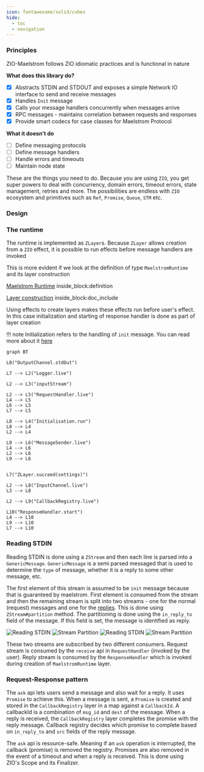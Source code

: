 ```yaml
---
icon: fontawesome/solid/cubes
hide:
  - toc
  - navigation
---
```


### Principles

ZIO-Maelstrom follows ZIO idiomatic practices and is functional in nature

**What does this library do?**

- [x] Abstracts STDIN and STDOUT and exposes a simple Network IO interface to send and receive messages
- [x] Handles `Init` message
- [x] Calls your message handlers concurrently when messages arrive
- [x] RPC messages - maintains correlation between requests and responses
- [x] Provide smart codecs for case classes for Maelstrom Protocol

**What it doesn't do**

- [ ] Define messaging protocols
- [ ] Define message handlers
- [ ] Handle errors and timeouts
- [ ] Maintain node state

These are the things you need to do. Because you are using `ZIO`, you get super powers to deal with concurrency, domain errors, timeout errors, state management, retries and more. The possibilities are endless with `ZIO` ecosystem and primitives such as `Ref`, `Promise`, `Queue`, `STM` etc.

### Design

### The runtime

The runtime is implemented as `ZLayer`s. Because `ZLayer` allows creation from a `ZIO` effect, it is possible to run effects before message handlers are invoked

This is more evident if we look at the definition of type `MaelstromRuntime` and its layer construction

<!--codeinclude-->
[Maelstrom Runtime](../../zio-maelstrom/src/main/scala/com/bilalfazlani/zioMaelstrom/MaelstromRuntime.scala) inside_block:definition
<!--/codeinclude-->

<!--codeinclude-->
[Layer construction](../../zio-maelstrom/src/main/scala/com/bilalfazlani/zioMaelstrom/MaelstromRuntime.scala) inside_block:doc_include
<!--/codeinclude-->

Using effects to create layers makes these effects run before user's effect. In this case initialization and starting of response handler is done as part of layer creation

!!! note
    Initialization refers to the handling of `init` message. You can read more about it [here](https://github.com/jepsen-io/maelstrom/blob/main/doc/protocol.md#initialization)

```mermaid
graph BT

L0("OutputChannel.stdOut")

L7 --> L2("Logger.live")

L2 --> L3("inputStream")

L2 --> L5("RequestHandler.live")
L4 --> L5
L6 --> L5
L7 --> L5

L0 --> L4("Initialisation.run")
L8 --> L4
L2 --> L4

L0 --> L6("MessageSender.live")
L4 --> L6
L2 --> L6
L9 --> L6


L7("ZLayer.succeed(settings)")

L2 --> L8("InputChannel.live")
L3 --> L8

L2 --> L9("CallbackRegistry.live")

L10("ResponseHandler.start")
L4 --> L10
L9 --> L10
L7 --> L10
```

### Reading STDIN

Reading STDIN is done using a `ZStream` and then each line is parsed into a `GenericMessage`. `GenericMessage` is a semi parsed messaged that is used to determine the `type` of message, whether it is a reply to some other message, etc.

The first element of this stream is assumed to be `init` message because that is guaranteed by maelstrom. First element is consumed from the stream and then the remaining stream is split into two streams - one for the normal (request) messages and one for the [replies](#request-response-pattern). This is done using `ZStream#partition` method. The partitioning is done using the `in_reply_to` field of the message. If this field is set, the message is identified as reply.

![Reading STDIN](stdin.svg#only-light) ![Stream Partition](stream-partition.svg#only-light)
![Reading STDIN](stdin-dark.svg#only-dark) ![Stream Partition](stream-partition-dark.svg#only-dark)

These two streams are subscribed by two different consumers. Request stream is consumed by the `receive` api in `RequestHandler` (invoked by the user). Reply stream is consumed by the `ResponseHandler` which is invoked during creation of `MaelstromRuntime` layer.

### Request-Response pattern

The `ask` api lets users send a message and also wait for a reply. It uses `Promise` to achieve this. When a message is sent, a `Promise` is created and stored in the `CallbackRegistry` layer in a map against a `CallbackId`. A callbackId is a combination of `msg_id` and `dest` of the message. When a reply is received, the `CallbackRegistry` layer completes the promise with the reply message. Callback registry decides which promise to complete based on `in_reply_to` and `src` fields of the reply message.

The `ask` api is resource-safe. Meaning if an `ask` operation is interrupted, the callback (promise) is removed the registry. Promises are also removed in the event of a timeout and when a reply is received. This is done using ZIO's Scope and its Finalizer.
